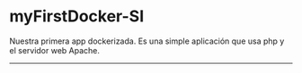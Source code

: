 # myFirstDocker-SI

Nuestra primera app dockerizada.
Es una simple aplicación que usa php y el servidor web Apache.

<hr>
